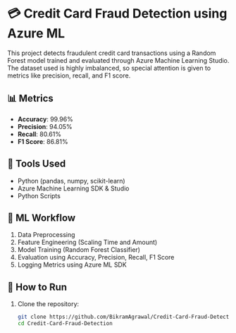 
# 💳 Credit Card Fraud Detection using Azure ML

This project detects fraudulent credit card transactions using a Random Forest model trained and evaluated through Azure Machine Learning Studio. The dataset used is highly imbalanced, so special attention is given to metrics like precision, recall, and F1 score.

## 📊 Metrics

- **Accuracy**: 99.96%  
- **Precision**: 94.05%  
- **Recall**: 80.61%  
- **F1 Score**: 86.81%  

## 🚀 Tools Used

- Python (pandas, numpy, scikit-learn)
- Azure Machine Learning SDK & Studio
- Python Scripts
  
## 🧠 ML Workflow

1. Data Preprocessing
2. Feature Engineering (Scaling Time and Amount)
3. Model Training (Random Forest Classifier)
4. Evaluation using Accuracy, Precision, Recall, F1 Score
5. Logging Metrics using Azure ML SDK

## 🔧 How to Run

1. Clone the repository:
   ```bash
   git clone https://github.com/BikramAgrawal/Credit-Card-Fraud-Detection.git
   cd Credit-Card-Fraud-Detection
